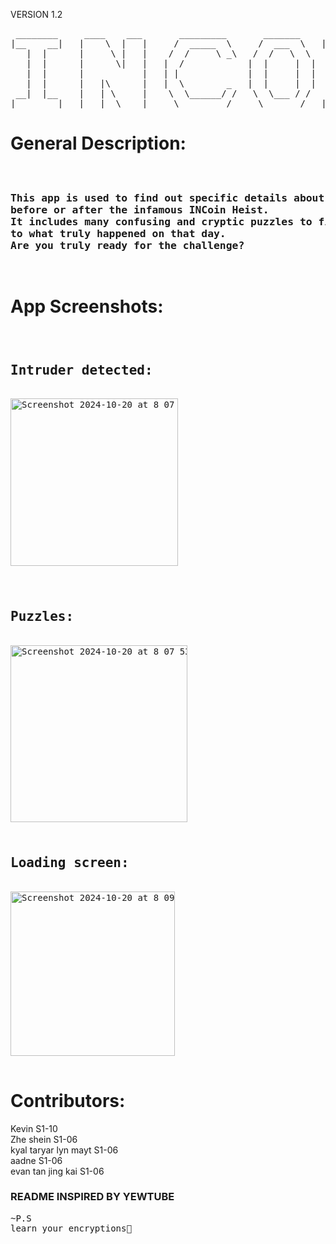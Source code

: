 VERSION 1.2       
<pre>
 ________     ____    ___       _________       _______     _________     ____    ___
|__    __|   |    \  |   |     /  _____  \     /  ___  \   |__    __|    |    \  |   |
   |  |      |     \ |   |    /  /     \ _\   /  /   \  \     |  |       |     \ |   |
   |  |      |      \|   |   |  /            |  |     |  |    |  |       |      \|   |
   |  |      |           |   | |             |  |     |  |    |  |       |           |
   |  |      |   |\      |   |  \        _   |  |     |  |    |  |       |   |\      |
 __|  |__    |   | \     |    \  \______/ /   \  \___ / /   --    --     |   | \     |
|________|   |___|  \____|     \_________/     \_______/   |________|    |___|  \____|
</pre>


 <h1> 
   General Description:
 </h1>

<pre>
<h3>
This app is used to find out specific details about what happened during,
before or after the infamous INCoin Heist.
It includes many confusing and cryptic puzzles to find answers
to what truly happened on that day.
Are you truly ready for the challenge?
</h3>
</pre>

<h1>
  App Screenshots:
</h1>

<pre>
<h2>
Intruder detected:
</h2>
<img width="268" alt="Screenshot 2024-10-20 at 8 07 08 PM" src="https://github.com/user-attachments/assets/64564c62-289d-4d2a-897e-baf41fb7ff28">

<h2>
Puzzles:
</h2>
<img width="283" alt="Screenshot 2024-10-20 at 8 07 53 PM" src="https://github.com/user-attachments/assets/c20449e8-12ab-4245-8d84-205e78b9c8f6">
<h2>
Loading screen:
</h2>
<img width="263" alt="Screenshot 2024-10-20 at 8 09 02 PM" src="https://github.com/user-attachments/assets/804ec24e-9007-4d75-aec1-585f509c2cb7">

</pre>

<h1>
  Contributors:
</h1>

Kevin S1-10     
Zhe shein S1-06     
kyal taryar lyn mayt S1-06     
aadne S1-06     
evan tan jing kai S1-06    


<h3>
  README INSPIRED BY YEWTUBE
</h3>

<pre>
~P.S
learn your encryptions🤑
</pre>

